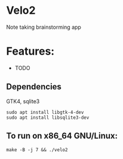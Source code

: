 # Velo2

Note taking brainstorming app

# Features:

* TODO

## Dependencies

GTK4, sqlite3

```
sudo apt install libgtk-4-dev
sudo apt install libsqlite3-dev
```

## To run on x86_64 GNU/Linux:

`make -B -j 7 && ./velo2`
